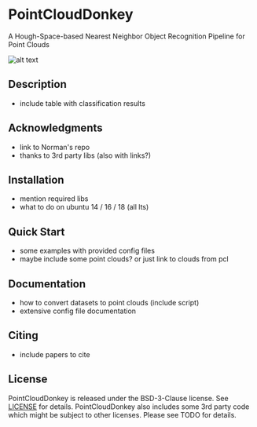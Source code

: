 # PointCloudDonkey
A Hough-Space-based Nearest Neighbor Object Recognition Pipeline for Point Clouds

![alt text](https://github.com/vseib/PointCloudDonkey/tree/master/images/complete_pipeline.png "Visualization of the Pipeline")


## Description

* include table with classification results

## Acknowledgments

* link to Norman's repo
* thanks to 3rd party libs (also with links?)

## Installation

* mention required libs
* what to do on ubuntu 14 / 16 / 18 (all lts)

## Quick Start

* some examples with provided config files
* maybe include some point clouds? or just link to clouds from pcl

## Documentation

* how to convert datasets to point clouds (include script)
* extensive config file documentation

## Citing

* include papers to cite

## License

PointCloudDonkey is released under the BSD-3-Clause license. See [LICENSE](LICENSE) for details.
PointCloudDonkey also includes some 3rd party code which might be subject to other licenses. Please see TODO for details.